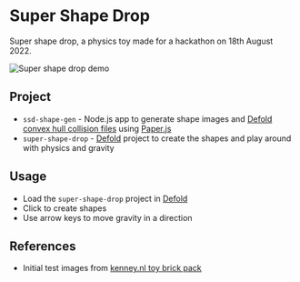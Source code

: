 # Super Shape Drop

Super shape drop, a physics toy made for a hackathon on 18th August 2022.

![Super shape drop demo](./images/super-shape-drop-short.gif "Super shape drop demo")

## Project

- `ssd-shape-gen` - Node.js app to generate shape images and [Defold convex hull collision files](https://defold.com/manuals/physics-shapes/#convex-hull-shape) using [Paper.js](http://paperjs.org/)
- `super-shape-drop` - [Defold](https://defold.com/) project to create the shapes and play around with physics and gravity

## Usage

- Load the `super-shape-drop` project in [Defold](https://defold.com/)
- Click to create shapes
- Use arrow keys to move gravity in a direction

## References

- Initial test images from [kenney.nl toy brick pack](https://kenney.nl/assets/toy-brick-pack)
